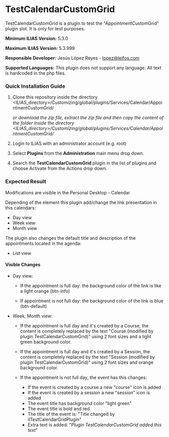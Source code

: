 # TestCalendarCustomGrid

TestCalendarCustomGrid is a plugin to test the "AppointmentCustomGrid" plugin slot. It is only for test purposes.

**Minimum ILIAS Version:**
5.3.0

**Maximum ILIAS Version:**
5.3.999

**Responsible Developer:**
Jesús López Reyes - lopez@leifos.com

**Supported Languages:**
This plugin does not support any language. All text is hardcoded in the php files. 

### Quick Installation Guide
1. Clone this repository inside the directory <ILIAS_directory>/Customizing/global/plugins/Services/Calendar/AppointmentCustomGrid/
   
    _or download the zip file, extract the zip file and then copy the content of the folder inside the directory <ILIAS_directory>/Customizing/global/plugins/Services/Calendar/AppointmentCustomGrid/_   
2. Login to ILIAS with an administrator account (e.g. root)
3. Select **Plugins** from the **Administration** main menu drop down.
4. Search the **TestCalendarCustomGrid** plugin in the list of plugins and choose Activate from the Actions drop down.



### Expected Result

Modifications are visible in the Personal Desktop - Calendar

Depending of the element this plugin add/change the link presentation in this calendars:
 - Day view
 - Week view
 - Month view
 
The plugin also changes the default title and description of the appointments located in the agenda: 
  - List view
 
#### Visible Changes

- Day view:
  - If the appointment is full day:
  the background color of the link is like a light orange (btn-info)
	
  - If appointment is not full day:
   the background color of the link is blue (btn-default)

- Week, Month view:
  - If the appointment is full day and it's created by a Course, the content is completely replaced by the text "Course (modified by plugin TestCalendarCustomGrid)" using 2 font sizes and a light green background color.

  - If the appointment is full day and it's created by a Session, the content is completely replaced by the text "Session (modified by plugin TestCalendarCustomGrid)" using 2 font sizes and orange background color.

  - If the appointment is not full day, the event has this changes:
	- If the event is created by a course a new "course" icon is added
	- If the event is created by a session a new "session" icon is added
	- The event title has background color "light green"
	- The event title is bold and red.
	- The title of the event is: "Title changed by ilTestCalendarGridPlugin"
	- Extra text is added: "*Plugin TestCalendarCustomGrid added this text*"
